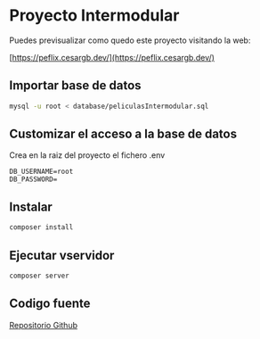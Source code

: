# Proyecto Intermodular

Puedes previsualizar como quedo este proyecto visitando la web:

[https://peflix.cesargb.dev/](https://peflix.cesargb.dev/)

## Importar base de datos

```bash
mysql -u root < database/peliculasIntermodular.sql
```

## Customizar el acceso a la base de datos

Crea en la raiz del proyecto el fichero .env

```env
DB_USERNAME=root
DB_PASSWORD=
```

## Instalar

```bash
composer install
```

## Ejecutar vservidor

```bash
composer server
```

## Codigo fuente

[Repositorio Github](https://github.com/cesargm1/intermodular-peliculas-php.git)
